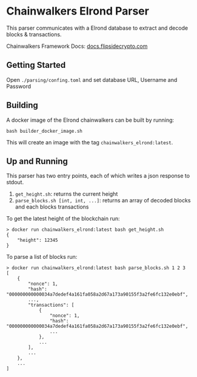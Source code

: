 # Chainwalkers Elrond Parser

This parser communicates with a Elrond database to extract and decode blocks & transactions.

Chainwalkers Framework Docs: [docs.flipsidecrypto.com](https://docs.flipsidecrypto.com)

## Getting Started

Open `./parsing/confing.toml` and set database URL, Username and Password

## Building

A docker image of the Elrond chainwalkers can be built by running:

```shell
bash builder_docker_image.sh 
```

This will create an image with the tag `chainwalkers_elrond:latest`.

## Up and Running

This parser has two entry points, each of which writes a json response to stdout.

1. `get_height.sh`: returns the current height
2. `parse_blocks.sh [int, int, ...]`: returns an array of decoded blocks and each blocks transactions

To get the latest height of the blockchain run:

```shell
> docker run chainwalkers_elrond:latest bash get_height.sh
{
    "height": 12345
}
```

To parse a list of blocks run:

```shell
> docker run chainwalkers_elrond:latest bash parse_blocks.sh 1 2 3
[
    {
        "nonce": 1,
        "hash": "000000000000034a7dedef4a161fa058a2d67a173a90155f3a2fe6fc132e0ebf",
        ...,
        "transactions": [
            {
                "nonce": 1,
                "hash": "000000000000034a7dedef4a161fa058a2d67a173a90155f3a2fe6fc132e0ebf",
                ...
            },
            ...
        ],
        ...
    },
    ...
]
```
